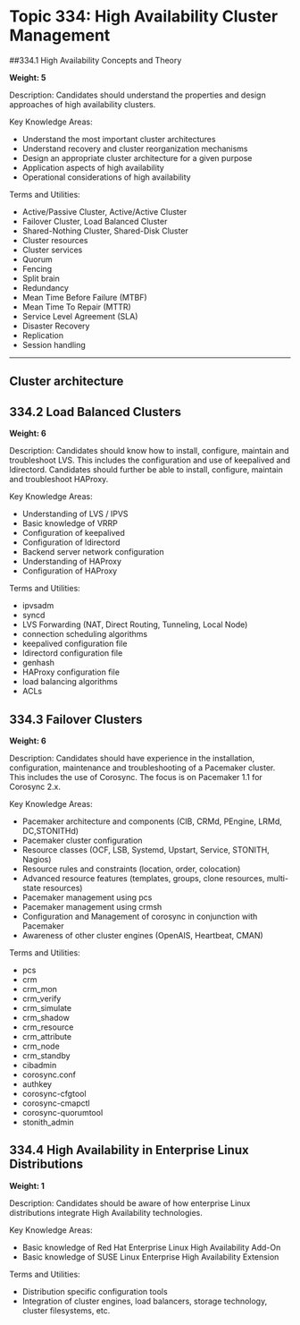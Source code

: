 # Topic 334: High Availability Cluster Management
##334.1 High Availability Concepts and Theory

**Weight: 5**

Description: Candidates should understand the properties and design approaches of high availability clusters.

Key Knowledge Areas:

- Understand the most important cluster architectures
- Understand recovery and cluster reorganization mechanisms
- Design an appropriate cluster architecture for a given purpose
- Application aspects of high availability
- Operational considerations of high availability

Terms and Utilities:

- Active/Passive Cluster, Active/Active Cluster
- Failover Cluster, Load Balanced Cluster
- Shared-Nothing Cluster, Shared-Disk Cluster
- Cluster resources
- Cluster services
- Quorum
- Fencing
- Split brain
- Redundancy
- Mean Time Before Failure (MTBF)
- Mean Time To Repair (MTTR)
- Service Level Agreement (SLA)
- Disaster Recovery
- Replication
- Session handling
----
## Cluster architecture




## 334.2 Load Balanced Clusters

**Weight: 6**

Description: Candidates should know how to install, configure, maintain and troubleshoot LVS. This includes the configuration and use of keepalived and ldirectord. Candidates should further be able to install, configure, maintain and troubleshoot HAProxy.

Key Knowledge Areas:

- Understanding of LVS / IPVS
- Basic knowledge of VRRP
- Configuration of keepalived
- Configuration of ldirectord
- Backend server network configuration
- Understanding of HAProxy
- Configuration of HAProxy

Terms and Utilities:

- ipvsadm
- syncd
- LVS Forwarding (NAT, Direct Routing, Tunneling, Local Node)
- connection scheduling algorithms
- keepalived configuration file
- ldirectord configuration file
- genhash
- HAProxy configuration file
- load balancing algorithms
- ACLs


## 334.3 Failover Clusters

**Weight: 6**

Description: Candidates should have experience in the installation, configuration, maintenance and troubleshooting of a Pacemaker cluster. This includes the use of Corosync. The focus is on Pacemaker 1.1 for Corosync 2.x.

Key Knowledge Areas:

- Pacemaker architecture and components (CIB, CRMd, PEngine, LRMd, DC,STONITHd)
- Pacemaker cluster configuration
- Resource classes (OCF, LSB, Systemd, Upstart, Service, STONITH, Nagios)
- Resource rules and constraints (location, order, colocation)
- Advanced resource features (templates, groups, clone resources, multi-state resources)
- Pacemaker management using pcs
- Pacemaker management using crmsh
- Configuration and Management of corosync in conjunction with Pacemaker
- Awareness of other cluster engines (OpenAIS, Heartbeat, CMAN)

Terms and Utilities:

- pcs
- crm
- crm_mon
- crm_verify
- crm_simulate
- crm_shadow
- crm_resource
- crm_attribute
- crm_node
- crm_standby
- cibadmin
- corosync.conf
- authkey
- corosync-cfgtool
- corosync-cmapctl
- corosync-quorumtool
- stonith_admin


## 334.4 High Availability in Enterprise Linux Distributions

**Weight: 1**

Description: Candidates should be aware of how enterprise Linux distributions integrate High Availability technologies.

Key Knowledge Areas:

- Basic knowledge of Red Hat Enterprise Linux High Availability Add-On
- Basic knowledge of SUSE Linux Enterprise High Availability Extension

Terms and Utilities:

- Distribution specific configuration tools
- Integration of cluster engines, load balancers, storage technology, cluster filesystems, etc.
